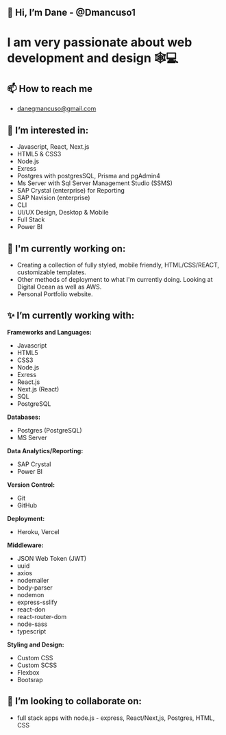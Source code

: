 ## 👋 Hi, I’m Dane - @Dmancuso1

# I am very passionate about web development and design 🕸💻


## 📫 How to reach me
  - danegmancuso@gmail.com


## 👀 I’m interested in:
  - Javascript, React, Next.js
  - HTML5 & CSS3
  - Node.js 
  - Exress
  - Postgres with postgresSQL, Prisma and pgAdmin4 
  - Ms Server with Sql Server Management Studio (SSMS)
  - SAP Crystal (enterprise) for Reporting
  - SAP Navision (enterprise)
  - CLI
  - UI/UX Design, Desktop & Mobile
  - Full Stack
  - Power BI

## 🌱  I'm currently working on:
  - Creating a collection of fully styled, mobile friendly, HTML/CSS/REACT, customizable templates. 
  - Other methods of deployment to what I'm currently doing. Looking at Digital Ocean as well as AWS.
  - Personal Portfolio website.

  
## ✨ I’m currently working with:

<b>Frameworks and Languages:</b>
  - Javascript
  - HTML5
  - CSS3
  - Node.js
  - Exress
  - React.js
  - Next.js (React)
  - SQL
  - PostgreSQL

<b>Databases:</b>
  - Postgres (PostgreSQL)
  - MS Server

<b>Data Analytics/Reporting:</b>
  - SAP Crystal
  - Power BI

<b>Version Control:</b>
  - Git
  - GitHub

<b>Deployment:</b>
  - Heroku, Vercel

<b>Middleware:</b>
  - JSON Web Token (JWT)
  - uuid
  - axios
  - nodemailer
  - body-parser
  - nodemon
  - express-sslify
  - react-don
  - react-router-dom
  - node-sass
  - typescript

<b>Styling and Design:</b>
  - Custom CSS
  - Custom SCSS
  - Flexbox
  - Bootsrap




## 💞️ I’m looking to collaborate on:
  - full stack apps with node.js - express, React/Next,js, Postgres, HTML, CSS
  
  

<!---
Dmancuso1/Dmancuso1 is a ✨ special ✨ repository because its `README.md` (this file) appears on your GitHub profile.
You can click the Preview link to take a look at your changes.
--->
